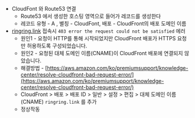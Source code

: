 - CloudFont 와 Route53 연결
  - Route53 에서 생성한 호스팅 영역으로 들어가 레코드를 생성한다
  - 레코드 유형 - A , 별칭 - CloudFont, 배포 - CloudFront의 배포 도메인 이름
- [ringring.link](http://ringring.link) 접속시 `403 error the request could not be satisfied` 에러
  - 원인1 - 요청이 HTTP를 통해 시작되었지만 CloudFront 배포가 HTTPS 요청만 허용하도록 구성되었습니다.
  - 원인2 - 요청된 대체 도메인 이름(CNAME)이 CloudFront 배포에 연결되지 않았습니다.
  - 해결방법 - [https://aws.amazon.com/ko/premiumsupport/knowledge-center/resolve-cloudfront-bad-request-error/](https://aws.amazon.com/ko/premiumsupport/knowledge-center/resolve-cloudfront-bad-request-error/)
  - CloudFront > 배포 > 배포 ID > 일반 > 설정 > 편집 > 대체 도메인 이름(CNAME) `ringring.link` 를 추가
  - 정상작동
